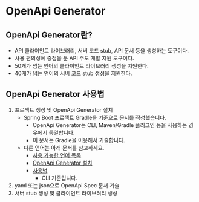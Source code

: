 # OpenApi Generator

## OpenApi Generator란?

- API 클라이언트 라이브러리, 서버 코드 stub, API 문서 등을 생성하는 도구이다.
- 사용 편의성에 중점을 둔 API 주도 개발 지원 도구이다.
- 50개가 넘는 언어의 클라이언트 라이브러리 생성을 지원한다.
- 40개가 넘는 언어의 서버 코드 stub 생성을 지원한다.

## OpenApi Generator 사용법

1. 프로젝트 생성 및 OpenApi Generator 설치
    - Spring Boot 프로젝트 Gradle을 기준으로 문서를 작성했습니다.
        - OpenApi Generator는 CLI, Maven/Gradle 플러그인 등을 사용하는 경우에서 동일합니다.
        - 이 문서는 Gradle을 이용해서 기술합니다.
    - 다른 언어는 아래 문서를 참고하세요.
        - [사용 가능한 언어 목록](https://openapi-generator.tech/docs/generators)
        - [OpenApi Generator 설치](https://openapi-generator.tech/docs/installation/)
        - [사용법](https://openapi-generator.tech/docs/usage)
            - CLI 기준입니다.
2. yaml 또는 json으로 OpenApi Spec 문서 기술
3. 서버 stub 생성 및 클라이언트 라이브러리 생성
